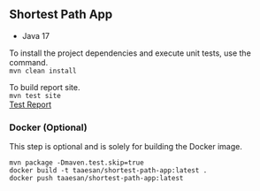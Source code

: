 
## Shortest Path App 

- Java 17

To install the project dependencies and execute unit tests, use the command.  
`mvn clean install`  

To build report site.  
`mvn test site`  
 [Test Report](./target/site/surefire-report.html)  

### Docker (Optional)

This step is optional and is solely for building the Docker image.

```Shell
mvn package -Dmaven.test.skip=true
docker build -t taaesan/shortest-path-app:latest . 
docker push taaesan/shortest-path-app:latest
```
